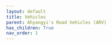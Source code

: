 ```yaml
---
layout: default
title: Vehicles
parent: Ahyangyi's Road Vehicles (ARV)
has_children: True
nav_order: 1
---
```

